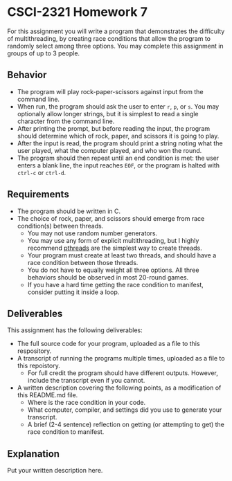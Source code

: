 # CSCI-2321 Homework 7

For this assignment you will write a program that demonstrates the difficulty of multithreading, by creating race conditions that allow the program to randomly select among three options. You may complete this assignment in groups of up to 3 people.

## Behavior
* The program will play rock-paper-scissors against input from the command line.
* When run, the program should ask the user to enter `r`, `p`, or `s`. You may optionally allow longer strings, but it is simplest to read a single character from the command line.
* After printing the prompt, but before reading the input, the program should determine which of rock, paper, and scissors it is going to play.
* After the input is read, the program should print a string noting what the user played, what the computer played, and who won the round.
* The program should then repeat until an end condition is met: the user enters a blank line, the input reaches `EOF`, or the program is halted with `ctrl-c` or `ctrl-d`.


## Requirements
* The program should be written in C.
* The choice of rock, paper, and scissors should emerge from race condition(s) between threads.
   * You may not use random number generators.
   * You may use any form of explicit multithreading, but I highly recommend [pthreads](https://www.tutorialspoint.com/multithreading-in-c) are the simplest way to create threads.
   * Your program must create at least two threads, and should have a race condition between those threads.
   * You do not have to equally weight all three options. All three behaviors should be observed in most 20-round games.
   * If you have a hard time getting the race condition to manifest, consider putting it inside a loop.

## Deliverables

This assignment has the following deliverables:
* The full source code for your program, uploaded as a file to this respository.
* A transcript of running the programs multiple times, uploaded as a file to this repoistory.
  * For full credit the program should have different outputs. However, include the transcript even if you cannot.
* A written description covering the following points, as a modification of this README.md file.
  * Where is the race condition in your code.
  * What computer, compiler, and settings did you use to generate your transcript.
  * A brief (2-4 sentence) reflection on getting (or attempting to get) the race condition to manifest.

## Explanation
Put your written description here.
